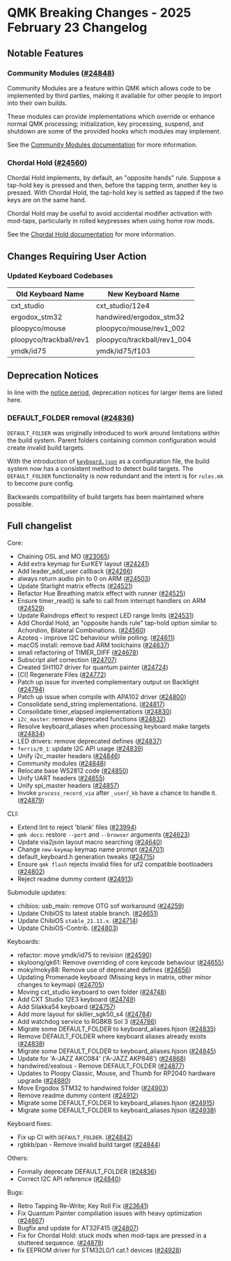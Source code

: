 # QMK Breaking Changes - 2025 February 23 Changelog

## Notable Features

### Community Modules ([#24848](https://github.com/qmk/qmk_firmware/pull/24848))

Community Modules are a feature within QMK which allows code to be implemented by third parties, making it available for other people to import into their own builds.

These modules can provide implementations which override or enhance normal QMK processing; initialization, key processing, suspend, and shutdown are some of the provided hooks which modules may implement.

See the [Community Modules documentation](../features/community_modules) for more information.

### Chordal Hold ([#24560](https://github.com/qmk/qmk_firmware/pull/24560))

Chordal Hold implements, by default, an "opposite hands" rule. Suppose a tap-hold key is pressed and then, before the tapping term, another key is pressed. With Chordal Hold, the tap-hold key is settled as tapped if the two keys are on the same hand.

Chordal Hold may be useful to avoid accidental modifier activation with mod-taps, particularly in rolled keypresses when using home row mods.

See the [Chordal Hold documentation](../tap_hold#chordal-hold) for more information.

## Changes Requiring User Action

### Updated Keyboard Codebases

| Old Keyboard Name       | New Keyboard Name           |
|-------------------------|-----------------------------|
| cxt_studio              | cxt_studio/12e4             |
| ergodox_stm32           | handwired/ergodox_stm32     |
| ploopyco/mouse          | ploopyco/mouse/rev1_002     |
| ploopyco/trackball/rev1 | ploopyco/trackball/rev1_004 |
| ymdk/id75               | ymdk/id75/f103              |


## Deprecation Notices

In line with the [notice period](../support_deprecation_policy#how-much-advance-notice-will-be-given), deprecation notices for larger items are listed here.

### DEFAULT_FOLDER removal ([#24836](https://github.com/qmk/qmk_firmware/pull/24836))

`DEFAULT_FOLDER` was originally introduced to work around limitations within the build system.
Parent folders containing common configuration would create invalid build targets.

With the introduction of [`keyboard.json`](./20240526#keyboard-json) as a configuration file, the build system now has a consistent method to detect build targets.
The `DEFAULT_FOLDER` functionality is now redundant and the intent is for `rules.mk` to become pure config.

Backwards compatibility of build targets has been maintained where possible.

## Full changelist

Core:
* Chaining OSL and MO ([#23065](https://github.com/qmk/qmk_firmware/pull/23065))
* Add extra keymap for EurKEY layout ([#24241](https://github.com/qmk/qmk_firmware/pull/24241))
* Add leader_add_user callback ([#24266](https://github.com/qmk/qmk_firmware/pull/24266))
* always return audio pin to 0 on ARM ([#24503](https://github.com/qmk/qmk_firmware/pull/24503))
* Update Starlight matrix effects ([#24521](https://github.com/qmk/qmk_firmware/pull/24521))
* Refactor Hue Breathing matrix effect with runner ([#24525](https://github.com/qmk/qmk_firmware/pull/24525))
* Ensure timer_read() is safe to call from interrupt handlers on ARM ([#24529](https://github.com/qmk/qmk_firmware/pull/24529))
* Update Raindrops effect to respect LED range limits ([#24531](https://github.com/qmk/qmk_firmware/pull/24531))
* Add Chordal Hold, an "opposite hands rule" tap-hold option similar to Achordion, Bilateral Combinations. ([#24560](https://github.com/qmk/qmk_firmware/pull/24560))
* Azoteq - improve I2C behaviour while polling. ([#24611](https://github.com/qmk/qmk_firmware/pull/24611))
* macOS install: remove bad ARM toolchains ([#24637](https://github.com/qmk/qmk_firmware/pull/24637))
* small refactoring of TIMER_DIFF ([#24678](https://github.com/qmk/qmk_firmware/pull/24678))
* Subscript alef correction ([#24707](https://github.com/qmk/qmk_firmware/pull/24707))
* Created SH1107 driver for quantum painter ([#24724](https://github.com/qmk/qmk_firmware/pull/24724))
* [CI] Regenerate Files ([#24772](https://github.com/qmk/qmk_firmware/pull/24772))
* Patch up issue for inverted complementary output on Backlight ([#24794](https://github.com/qmk/qmk_firmware/pull/24794))
* Patch up issue when compile with APA102 driver ([#24800](https://github.com/qmk/qmk_firmware/pull/24800))
* Consolidate send_string implementations. ([#24817](https://github.com/qmk/qmk_firmware/pull/24817))
* Consolidate timer_elapsed implementations ([#24830](https://github.com/qmk/qmk_firmware/pull/24830))
* `i2c_master`: remove deprecated functions ([#24832](https://github.com/qmk/qmk_firmware/pull/24832))
* Resolve keyboard_aliases when processing keyboard make targets ([#24834](https://github.com/qmk/qmk_firmware/pull/24834))
* LED drivers: remove deprecated defines ([#24837](https://github.com/qmk/qmk_firmware/pull/24837))
* `ferris/0_1`: update I2C API usage ([#24839](https://github.com/qmk/qmk_firmware/pull/24839))
* Unify i2c_master headers ([#24846](https://github.com/qmk/qmk_firmware/pull/24846))
* Community modules ([#24848](https://github.com/qmk/qmk_firmware/pull/24848))
* Relocate base WS2812 code ([#24850](https://github.com/qmk/qmk_firmware/pull/24850))
* Unify UART headers ([#24855](https://github.com/qmk/qmk_firmware/pull/24855))
* Unify spi_master headers ([#24857](https://github.com/qmk/qmk_firmware/pull/24857))
* Invoke `process_record_via` after `_user`/`_kb` have a chance to handle it. ([#24879](https://github.com/qmk/qmk_firmware/pull/24879))

CLI:
* Extend lint to reject 'blank' files ([#23994](https://github.com/qmk/qmk_firmware/pull/23994))
* `qmk docs`: restore `--port` and `--browser` arguments ([#24623](https://github.com/qmk/qmk_firmware/pull/24623))
* Update via2json layout macro searching ([#24640](https://github.com/qmk/qmk_firmware/pull/24640))
* Change `new-keymap` keymap name prompt ([#24701](https://github.com/qmk/qmk_firmware/pull/24701))
* default_keyboard.h generation tweaks ([#24715](https://github.com/qmk/qmk_firmware/pull/24715))
* Ensure `qmk flash` rejects invalid files for uf2 compatible bootloaders ([#24802](https://github.com/qmk/qmk_firmware/pull/24802))
* Reject readme dummy content ([#24913](https://github.com/qmk/qmk_firmware/pull/24913))

Submodule updates:
* chibios: usb_main: remove OTG sof workaround ([#24259](https://github.com/qmk/qmk_firmware/pull/24259))
* Update ChibiOS to latest stable branch. ([#24651](https://github.com/qmk/qmk_firmware/pull/24651))
* Update ChibiOS `stable_21.11.x`. ([#24714](https://github.com/qmk/qmk_firmware/pull/24714))
* Update ChibiOS-Contrib. ([#24803](https://github.com/qmk/qmk_firmware/pull/24803))

Keyboards:
* refactor: move ymdk/id75 to revision ([#24590](https://github.com/qmk/qmk_firmware/pull/24590))
* skyloong/gk61: Remove overriding of core keycode behaviour ([#24655](https://github.com/qmk/qmk_firmware/pull/24655))
* moky/moky88: Remove use of deprecated defines ([#24656](https://github.com/qmk/qmk_firmware/pull/24656))
* Updating Promenade keyboard (Missing keys in matrix, other minor changes to keymap) ([#24705](https://github.com/qmk/qmk_firmware/pull/24705))
* Moving cxt_studio keyboard to own folder ([#24748](https://github.com/qmk/qmk_firmware/pull/24748))
* Add CXT Studio 12E3 keyboard ([#24749](https://github.com/qmk/qmk_firmware/pull/24749))
* Add Silakka54 keyboard ([#24757](https://github.com/qmk/qmk_firmware/pull/24757))
* Add more layout for skiller_sgk50_s4 ([#24784](https://github.com/qmk/qmk_firmware/pull/24784))
* Add watchdog service to RGBKB Sol 3 ([#24786](https://github.com/qmk/qmk_firmware/pull/24786))
* Migrate some DEFAULT_FOLDER to keyboard_aliases.hjson ([#24835](https://github.com/qmk/qmk_firmware/pull/24835))
* Remove DEFAULT_FOLDER where keyboard aliases already exists ([#24838](https://github.com/qmk/qmk_firmware/pull/24838))
* Migrate some DEFAULT_FOLDER to keyboard_aliases.hjson ([#24845](https://github.com/qmk/qmk_firmware/pull/24845))
* Update for 'A-JAZZ AKC084' ('A-JAZZ AKP846') ([#24868](https://github.com/qmk/qmk_firmware/pull/24868))
* handwired/xealous - Remove DEFAULT_FOLDER ([#24877](https://github.com/qmk/qmk_firmware/pull/24877))
* Updates to Ploopy Classic, Mouse, and Thumb for RP2040 hardware upgrade ([#24880](https://github.com/qmk/qmk_firmware/pull/24880))
* Move Ergodox STM32 to handwired folder ([#24903](https://github.com/qmk/qmk_firmware/pull/24903))
* Remove readme dummy content ([#24912](https://github.com/qmk/qmk_firmware/pull/24912))
* Migrate some DEFAULT_FOLDER to keyboard_aliases.hjson ([#24915](https://github.com/qmk/qmk_firmware/pull/24915))
* Migrate some DEFAULT_FOLDER to keyboard_aliases.hjson ([#24938](https://github.com/qmk/qmk_firmware/pull/24938))

Keyboard fixes:
* Fix up CI with `DEFAULT_FOLDER`. ([#24842](https://github.com/qmk/qmk_firmware/pull/24842))
* rgbkb/pan - Remove invalid build target ([#24844](https://github.com/qmk/qmk_firmware/pull/24844))

Others:
* Formally deprecate DEFAULT_FOLDER ([#24836](https://github.com/qmk/qmk_firmware/pull/24836))
* Correct I2C API reference ([#24840](https://github.com/qmk/qmk_firmware/pull/24840))

Bugs:
* Retro Tapping Re-Write; Key Roll Fix ([#23641](https://github.com/qmk/qmk_firmware/pull/23641))
* Fix Quantum Painter compiliation issues with heavy optimization ([#24667](https://github.com/qmk/qmk_firmware/pull/24667))
* Bugfix and update for AT32F415 ([#24807](https://github.com/qmk/qmk_firmware/pull/24807))
* Fix for Chordal Hold: stuck mods when mod-taps are pressed in a stuttered sequence. ([#24878](https://github.com/qmk/qmk_firmware/pull/24878))
* fix EEPROM driver for STM32L0/1 cat.1 devices ([#24928](https://github.com/qmk/qmk_firmware/pull/24928))
